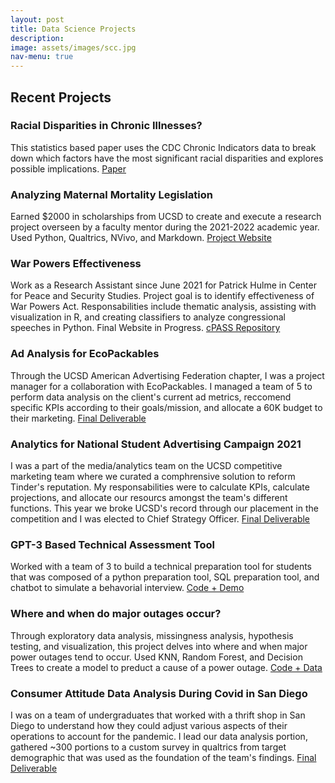 ```yaml
---
layout: post
title: Data Science Projects
description: 
image: assets/images/scc.jpg
nav-menu: true
---
```


<!-- Content -->
<h2 id="content"> Recent Projects </h2>
<div class="row">
        <div class="6u 12u$(small)">
                <h3>Racial Disparities in Chronic Illnesses?</h3>
                 <p>This statistics based paper uses the CDC Chronic Indicators data to break down which factors have the most significant racial disparities and explores possible implications. <a href="https://www.dropbox.com/scl/fi/54rr5vt7455rzjxohvdbg/CDC.pdf?rlkey=thns3m937jqepjzzen89krcb3&dl=0/">Paper</a></p>           
        </div>
        <div class="6u 12u$(small)">
                <h3>Analyzing Maternal Mortality Legislation</h3>
                 <p> Earned $2000 in scholarships from UCSD to create and execute a research project overseen by a faculty mentor during the 2021-2022 academic year. Used Python, Qualtrics, NVivo, and Markdown. <a href="https://gkd-stack.github.io/">Project Website</a></p>           
        </div>
        <div class="6u$ 12u$(small)">
                <h3>War Powers Effectiveness</h3>
                <p> Work as a Research Assistant since June 2021 for Patrick Hulme in Center for Peace and Security Studies. Project goal is to identify effectiveness of War Powers Act. Responsabilities include thematic analysis, assisting with visualization in R, and creating classifiers to analyze congressional speeches in Python. 
Final Website in Progress. <a href="https://github.com/GKD-stack/cPASS">cPASS Repository</a></p>
        </div>
        <!-- Break -->
        <div class="6u 12u$(small)">
                <h3>Ad Analysis for EcoPackables</h3>
                <p> Through the UCSD American Advertising Federation chapter, I was a project manager for a collaboration with EcoPackables. I managed a team of 5 to perform data analysis on the client's current ad metrics, reccomend specific KPIs according to their goals/mission, and allocate a 60K budget to their marketing. <a href="https://issuu.com/ucsdadwave/docs/ecopackables/11">Final Deliverable</a></p>
        </div>
        <div class="6u$ 12u$(small)">
                <h3> Analytics for National Student Advertising Campaign 2021</h3>
                <p> I was a part of the media/analytics team on the UCSD competitive marketing team where we curated a comphrensive solution to reform Tinder's reputation. My responsabilities were to calculate KPIs, calculate projections, and allocate our resourcs amongst the team's different functions. This year we broke UCSD's record through our placement in the competition and I was elected to Chief Strategy Officer. <a href="https://issuu.com/ucsdadwave/docs/tinderplansbook2021/19"
>Final Deliverable</a></p>
        </div>
        <!-- Break -->
        <div class="6u 12u$(small)">
                <h3> GPT-3 Based Technical Assessment Tool </h3>
                <p> Worked with a team of 3 to build a technical preparation tool for students that was composed of a python preparation tool, SQL preparation tool, and chatbot to simulate a behavorial interview. <a href="https://github.com/GKD-stack/Power-Outages">Code + Demo</a></p>
        </div>
        <div class="6u$ 12u$(small)">
                <h3> Where and when do major outages occur?</h3>
                <p> Through exploratory data analysis, missingness analysis, hypothesis testing, and visualization, this project delves into where and when major power outages tend to occur. Used KNN, Random Forest, and Decision Trees to create a model to preduct a cause of a power outage. <a href="https://github.com/GKD-stack/Tech_Interview_Tool">Code + Data</a></p>
        </div>
        <!-- Break -->
        <div class="6u 12u$(small)">
        <h3> Consumer Attitude Data Analysis During Covid in San Diego </h3>
        <p> I was on a team of undergraduates that worked with a thrift shop in San Diego to understand how they could adjust various aspects of their operations to account for the pandemic. I lead our data analysis portion, gathered ~300 portions to a custom survey in qualtrics from target demographic that was used as the foundation of the team's findings. <a href="https://www.dropbox.com/s/685dbrmr6v8hdnc/21-Winter-Blooms%20and%20Threads.pdf?dl=0">Final Deliverable</a></p>
        </div>
